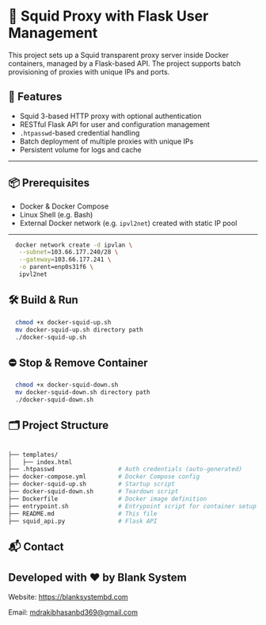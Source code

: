 # 🦑 Squid Proxy with Flask User Management

This project sets up a Squid transparent proxy server inside Docker containers, managed by a Flask-based API. The project supports batch provisioning of proxies with unique IPs and ports.

## 🚀 Features

- Squid 3-based HTTP proxy with optional authentication
- RESTful Flask API for user and configuration management
- `.htpasswd`-based credential handling
- Batch deployment of multiple proxies with unique IPs
- Persistent volume for logs and cache

---

## 📦 Prerequisites

- Docker & Docker Compose
- Linux Shell (e.g. Bash)
- External Docker network (e.g. `ipvl2net`) created with static IP pool
---

```bash
  docker network create -d ipvlan \
   --subnet=103.66.177.240/28 \
   --gateway=103.66.177.241 \
   -o parent=enp0s31f6 \
   ipvl2net
```



## 🛠️ Build & Run

```bash
  chmod +x docker-squid-up.sh
  mv docker-squid-up.sh directory path
  ./docker-squid-up.sh

```
## ⛔ Stop & Remove Container

```bash
  chmod +x docker-squid-down.sh
  mv docker-squid-down.sh directory path
  ./docker-squid-down.sh
```

## 🗂️ Project Structure
```bash

├── templates/           
│   ├── index.html            
├── .htpasswd                  # Auth credentials (auto-generated)
├── docker-compose.yml         # Docker Compose config
├── docker-squid-up.sh         # Startup script
├── docker-squid-down.sh       # Teardown script
├── Dockerfile                 # Docker image definition
├── entrypoint.sh              # Entrypoint script for container setup
├── README.md                  # This file
├── squid_api.py               # Flask API

```

## 📬 Contact
## Developed with ❤️ by Blank System
Website: https://blanksystembd.com

Email: mdrakibhasanbd369@gmail.com

